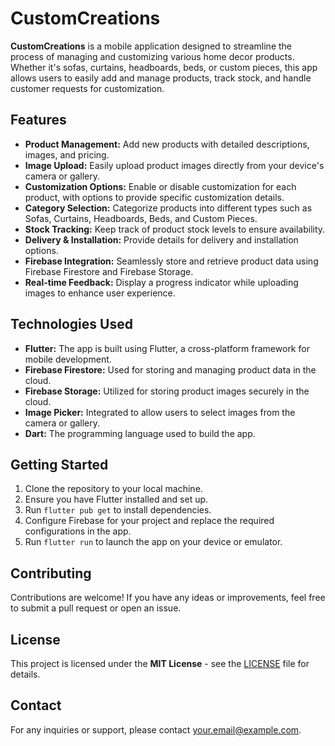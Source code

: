 <h1>CustomCreations</h1>

<p>
  <strong>CustomCreations</strong> is a mobile application designed to streamline the process of managing and customizing various home decor products. Whether it's sofas, curtains, headboards, beds, or custom pieces, this app allows users to easily add and manage products, track stock, and handle customer requests for customization.
</p>

<h2>Features</h2>
<ul>
  <li><strong>Product Management:</strong> Add new products with detailed descriptions, images, and pricing.</li>
  <li><strong>Image Upload:</strong> Easily upload product images directly from your device's camera or gallery.</li>
  <li><strong>Customization Options:</strong> Enable or disable customization for each product, with options to provide specific customization details.</li>
  <li><strong>Category Selection:</strong> Categorize products into different types such as Sofas, Curtains, Headboards, Beds, and Custom Pieces.</li>
  <li><strong>Stock Tracking:</strong> Keep track of product stock levels to ensure availability.</li>
  <li><strong>Delivery & Installation:</strong> Provide details for delivery and installation options.</li>
  <li><strong>Firebase Integration:</strong> Seamlessly store and retrieve product data using Firebase Firestore and Firebase Storage.</li>
  <li><strong>Real-time Feedback:</strong> Display a progress indicator while uploading images to enhance user experience.</li>
</ul>

<h2>Technologies Used</h2>
<ul>
  <li><strong>Flutter:</strong> The app is built using Flutter, a cross-platform framework for mobile development.</li>
  <li><strong>Firebase Firestore:</strong> Used for storing and managing product data in the cloud.</li>
  <li><strong>Firebase Storage:</strong> Utilized for storing product images securely in the cloud.</li>
  <li><strong>Image Picker:</strong> Integrated to allow users to select images from the camera or gallery.</li>
  <li><strong>Dart:</strong> The programming language used to build the app.</li>
</ul>

<h2>Getting Started</h2>
<ol>
  <li>Clone the repository to your local machine.</li>
  <li>Ensure you have Flutter installed and set up.</li>
  <li>Run <code>flutter pub get</code> to install dependencies.</li>
  <li>Configure Firebase for your project and replace the required configurations in the app.</li>
  <li>Run <code>flutter run</code> to launch the app on your device or emulator.</li>
</ol>

<h2>Contributing</h2>
<p>
  Contributions are welcome! If you have any ideas or improvements, feel free to submit a pull request or open an issue.
</p>

<h2>License</h2>
<p>
  This project is licensed under the <strong>MIT License</strong> - see the <a href="LICENSE">LICENSE</a> file for details.
</p>

<h2>Contact</h2>
<p>
  For any inquiries or support, please contact <a href="mailto:your.email@example.com">your.email@example.com</a>.
</p>
